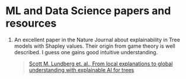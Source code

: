 # ML and Data Science papers and resources

1. An excellent paper in the Nature Journal about explainability in Tree models with Shapley values. Their origin from game theory is well described. I guess one gains good intuitive understanding. <br>
   > [Scott M. Lundberg et. al., From local explanations to global understanding with explainable AI for trees](https://www.nature.com/articles/s42256-019-0138-9.epdf?shared_access_token=RCYPTVkiECUmc0CccSMgXtRgN0jAjWel9jnR3ZoTv0O81kV8DqPb2VXSseRmof0Pl8YSOZy4FHz5vMc3xsxcX6uT10EzEoWo7B-nZQAHJJvBYhQJTT1LnJmpsa48nlgUWrMkThFrEIvZstjQ7Xdc5g%3D%3D)
